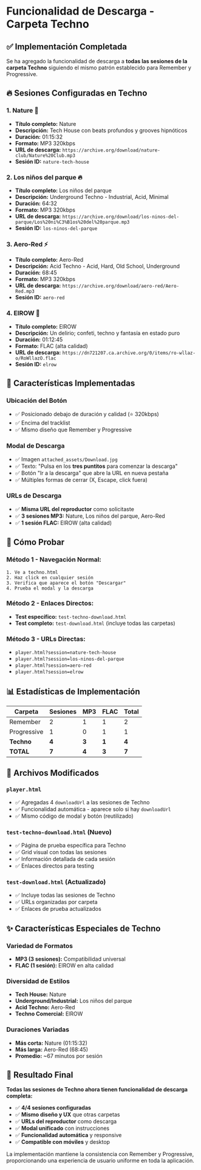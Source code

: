 # Funcionalidad de Descarga - Carpeta Techno

## ✅ **Implementación Completada**

Se ha agregado la funcionalidad de descarga a **todas las sesiones de la carpeta Techno** siguiendo el mismo patrón establecido para Remember y Progressive.

## 🔥 **Sesiones Configuradas en Techno**

### 1. **Nature** 🎵
- **Título completo:** Nature
- **Descripción:** Tech House con beats profundos y grooves hipnóticos
- **Duración:** 01:15:32
- **Formato:** MP3 320kbps
- **URL de descarga:** `https://archive.org/download/nature-club/Nature%20Club.mp3`
- **Sesión ID:** `nature-tech-house`

### 2. **Los niños del parque** 🔥
- **Título completo:** Los niños del parque
- **Descripción:** Underground Techno - Industrial, Acid, Minimal
- **Duración:** 64:32
- **Formato:** MP3 320kbps
- **URL de descarga:** `https://archive.org/download/los-ninos-del-parque/Los%20ni%C3%B1os%20del%20parque.mp3`
- **Sesión ID:** `los-ninos-del-parque`

### 3. **Aero-Red** ⚡
- **Título completo:** Aero-Red
- **Descripción:** Acid Techno - Acid, Hard, Old School, Underground
- **Duración:** 68:45
- **Formato:** MP3 320kbps
- **URL de descarga:** `https://archive.org/download/aero-red/Aero-Red.mp3`
- **Sesión ID:** `aero-red`

### 4. **ElROW** 🎪
- **Título completo:** ElROW
- **Descripción:** Un delirio; confeti, techno y fantasía en estado puro
- **Duración:** 01:12:45
- **Formato:** FLAC (alta calidad)
- **URL de descarga:** `https://dn721207.ca.archive.org/0/items/ro-wllaz-o/RoWllazO.flac`
- **Sesión ID:** `elrow`

## 🎯 **Características Implementadas**

### **Ubicación del Botón**
- ✅ Posicionado debajo de duración y calidad (⭐ 320kbps)
- ✅ Encima del tracklist
- ✅ Mismo diseño que Remember y Progressive

### **Modal de Descarga**
- ✅ Imagen `attached_assets/Download.jpg`
- ✅ Texto: "Pulsa en los **tres puntitos** para comenzar la descarga"
- ✅ Botón "Ir a la descarga" que abre la URL en nueva pestaña
- ✅ Múltiples formas de cerrar (X, Escape, click fuera)

### **URLs de Descarga**
- ✅ **Misma URL del reproductor** como solicitaste
- ✅ **3 sesiones MP3:** Nature, Los niños del parque, Aero-Red
- ✅ **1 sesión FLAC:** ElROW (alta calidad)

## 🧪 **Cómo Probar**

### **Método 1 - Navegación Normal:**
```
1. Ve a techno.html
2. Haz click en cualquier sesión
3. Verifica que aparece el botón "Descargar"
4. Prueba el modal y la descarga
```

### **Método 2 - Enlaces Directos:**
- **Test específico:** `test-techno-download.html`
- **Test completo:** `test-download.html` (incluye todas las carpetas)

### **Método 3 - URLs Directas:**
- `player.html?session=nature-tech-house`
- `player.html?session=los-ninos-del-parque`
- `player.html?session=aero-red`
- `player.html?session=elrow`

## 📊 **Estadísticas de Implementación**

| Carpeta | Sesiones | MP3 | FLAC | Total |
|---------|----------|-----|------|-------|
| Remember | 2 | 1 | 1 | 2 |
| Progressive | 1 | 0 | 1 | 1 |
| **Techno** | **4** | **3** | **1** | **4** |
| **TOTAL** | **7** | **4** | **3** | **7** |

## 🔧 **Archivos Modificados**

### `player.html`
- ✅ Agregadas 4 `downloadUrl` a las sesiones de Techno
- ✅ Funcionalidad automática - aparece solo si hay `downloadUrl`
- ✅ Mismo código de modal y botón (reutilizado)

### `test-techno-download.html` (Nuevo)
- ✅ Página de prueba específica para Techno
- ✅ Grid visual con todas las sesiones
- ✅ Información detallada de cada sesión
- ✅ Enlaces directos para testing

### `test-download.html` (Actualizado)
- ✅ Incluye todas las sesiones de Techno
- ✅ URLs organizadas por carpeta
- ✅ Enlaces de prueba actualizados

## ✨ **Características Especiales de Techno**

### **Variedad de Formatos**
- **MP3 (3 sesiones):** Compatibilidad universal
- **FLAC (1 sesión):** ElROW en alta calidad

### **Diversidad de Estilos**
- **Tech House:** Nature
- **Underground/Industrial:** Los niños del parque
- **Acid Techno:** Aero-Red
- **Techno Comercial:** ElROW

### **Duraciones Variadas**
- **Más corta:** Nature (01:15:32)
- **Más larga:** Aero-Red (68:45)
- **Promedio:** ~67 minutos por sesión

## 🎉 **Resultado Final**

**Todas las sesiones de Techno ahora tienen funcionalidad de descarga completa:**

- ✅ **4/4 sesiones configuradas**
- ✅ **Mismo diseño y UX** que otras carpetas
- ✅ **URLs del reproductor** como descarga
- ✅ **Modal unificado** con instrucciones
- ✅ **Funcionalidad automática** y responsive
- ✅ **Compatible con móviles** y desktop

La implementación mantiene la consistencia con Remember y Progressive, proporcionando una experiencia de usuario uniforme en toda la aplicación.
